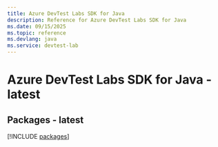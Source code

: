 ```yaml
---
title: Azure DevTest Labs SDK for Java
description: Reference for Azure DevTest Labs SDK for Java
ms.date: 09/15/2025
ms.topic: reference
ms.devlang: java
ms.service: devtest-lab
---
```

# Azure DevTest Labs SDK for Java - latest
## Packages - latest
[!INCLUDE [packages](devtest-labs-index.md)]